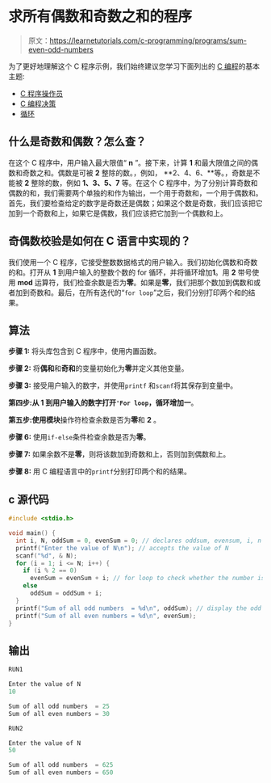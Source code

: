 # 求所有偶数和奇数之和的程序

> 原文：<https://learnetutorials.com/c-programming/programs/sum-even-odd-numbers>

为了更好地理解这个 C 程序示例，我们始终建议您学习下面列出的 [C 编程](../ "C programming")的基本主题:

*   [C 程序操作员](../../c-programming/operators "C program tokens")
*   [C 编程决策](../../c-programming/decision-making-statements "C programming decision making")
*   [循环](../../c-programming/loops "loops in C")

## 什么是奇数和偶数？怎么查？

在这个 C 程序中，用户输入最大限值“ **n** ”。接下来，计算 **1** 和最大限值之间的偶数和奇数之和。偶数是可被 **2** 整除的数。，例如， **2、4、6、**等。，奇数是不能被 **2** 整除的数，例如 **1、3、5、7** 等。在这个 C 程序中，为了分别计算奇数和偶数的和，我们需要两个单独的和作为输出，一个用于奇数和，一个用于偶数和。首先，我们要检查给定的数字是奇数还是偶数；如果这个数是奇数，我们应该把它加到一个奇数和上，如果它是偶数，我们应该把它加到一个偶数和上。

## 奇偶数校验是如何在 C 语言中实现的？

我们使用一个 C 程序，它接受整数数据格式的用户输入。我们初始化偶数和奇数的和。打开从 **1** 到用户输入的整数个数的 for 循环，并将循环增加**1**。用 **2** 带号使用 **mod** 运算符，我们检查余数是否为**零**。如果是**零**，我们把那个数加到偶数和或者加到奇数和。最后，在所有迭代的“`for loop`”之后，我们分别打印两个和的结果。

## 算法

**步骤 1:** 将头库包含到 C 程序中，使用内置函数。

**步骤 2:** 将**偶和**和**奇和**的变量初始化为**零**并定义其他变量。

**步骤 3:** 接受用户输入的数字，并使用`printf` 和`scanf`将其保存到变量中。

**第四步:**从 **1** 到用户输入的数字打开`'For loop`，循环增加**一**。

**第五步:**使用**模块**操作符检查余数是否为**零**和 **2** 。

**步骤 6:** 使用`if-else`条件检查余数是否为**零**。

**步骤 7:** 如果余数不是**零**，则将该数加到奇数和上，否则加到偶数和上。

**步骤 8:** 用 C 编程语言中的`printf`分别打印两个和的结果。

## c 源代码

```c
#include <stdio.h>

void main() {
  int i, N, oddSum = 0, evenSum = 0; // declares oddsum, evensum, i, n as integer. Defines oddsum and evensum as zero
  printf("Enter the value of N\n"); // accepts the value of N
  scanf("%d", & N);
  for (i = 1; i <= N; i++) {
    if (i % 2 == 0)
      evenSum = evenSum + i; // for loop to check whether the number is odd or even and add to the respective sum
    else
      oddSum = oddSum + i;
  }
  printf("Sum of all odd numbers  = %d\n", oddSum); // display the odd and even sum
  printf("Sum of all even numbers = %d\n", evenSum);
}

```

## 输出

```c
RUN1

Enter the value of N
10

Sum of all odd numbers  = 25
Sum of all even numbers = 30

RUN2

Enter the value of N
50

Sum of all odd numbers  = 625
Sum of all even numbers = 650 
```